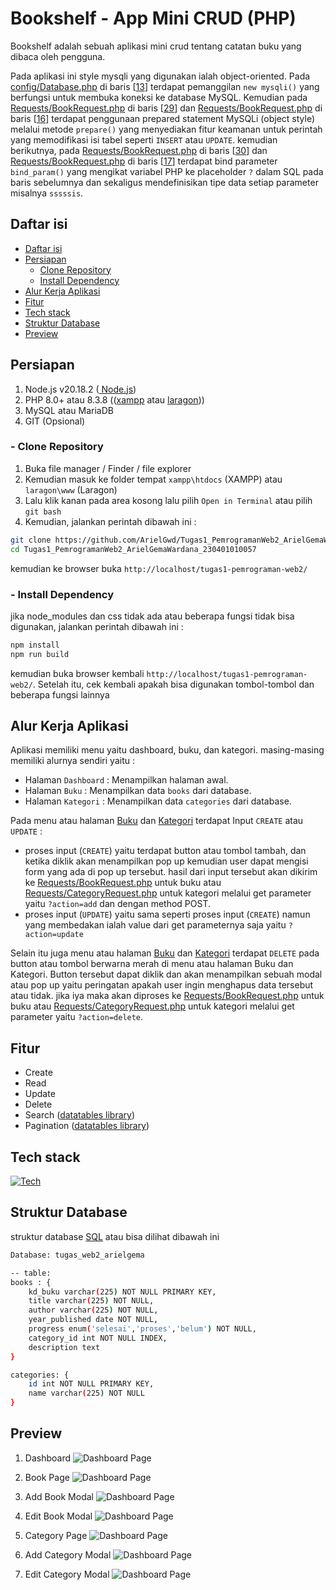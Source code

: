 # Bookshelf - App Mini CRUD (PHP)
Bookshelf adalah sebuah aplikasi mini crud tentang catatan buku yang dibaca oleh pengguna.   

Pada aplikasi ini style mysqli yang digunakan ialah object-oriented. Pada [config/Database.php](https://github.com/ArielGwd/tugas1-pemrograman-web2/blob/main/config/Database.php) di baris [[13](https://github.com/ArielGwd/tugas1-pemrograman-web2/blob/72b1c8c8d7a404a47a7374d0dcbf182c6ecbb305/config/Database.php#L13)] terdapat pemanggilan `new mysqli()` yang berfungsi untuk membuka koneksi ke database MySQL. Kemudian pada [Requests/BookRequest.php](Requests/BookRequest.php) di baris [[29](https://github.com/ArielGwd/Tugas1_PemrogramanWeb2_ArielGemaWardana_230401010057/blob/0958dff9c39bfa57eb4302a0ff5a4051fdb51bbc/Requests/BookRequest.php#L29)] dan [Requests/BookRequest.php](Requests/CategoryRequest.php) di baris [[16](https://github.com/ArielGwd/Tugas1_PemrogramanWeb2_ArielGemaWardana_230401010057/blob/0958dff9c39bfa57eb4302a0ff5a4051fdb51bbc/Requests/CategoryRequest.php#L16)] terdapat penggunaan prepared statement MySQLi (object style) melalui metode `prepare()` yang menyediakan fitur keamanan untuk perintah yang memodifikasi isi tabel seperti `INSERT` atau `UPDATE`. kemudian berikutnya, pada [Requests/BookRequest.php](Requests/BookRequest.php) di baris [[30](https://github.com/ArielGwd/Tugas1_PemrogramanWeb2_ArielGemaWardana_230401010057/blob/0958dff9c39bfa57eb4302a0ff5a4051fdb51bbc/Requests/BookRequest.php#L30)] dan [Requests/BookRequest.php](Requests/CategoryRequest.php) di baris [[17](https://github.com/ArielGwd/Tugas1_PemrogramanWeb2_ArielGemaWardana_230401010057/blob/0958dff9c39bfa57eb4302a0ff5a4051fdb51bbc/Requests/CategoryRequest.php#L17)] terdapat bind parameter `bind_param()` yang mengikat variabel PHP ke placeholder `?` dalam SQL pada baris sebelumnya dan sekaligus mendefinisikan tipe data setiap parameter misalnya `sssssis`.

## Daftar isi
- [Daftar isi](https://github.com/ArielGwd/Tugas1_PemrogramanWeb2_ArielGemaWardana_230401010057#daftar-isi)
- [Persiapan](https://github.com/ArielGwd/Tugas1_PemrogramanWeb2_ArielGemaWardana_230401010057#persiapan)
  - [Clone Repository](https://github.com/ArielGwd/Tugas1_PemrogramanWeb2_ArielGemaWardana_230401010057#--clone-repository)
  - [Install Dependency](https://github.com/ArielGwd/Tugas1_PemrogramanWeb2_ArielGemaWardana_230401010057#--install-dependency)
- [Alur Kerja Aplikasi](https://github.com/ArielGwd/Tugas1_PemrogramanWeb2_ArielGemaWardana_230401010057#alur-kerja-aplikasi)
- [Fitur](https://github.com/ArielGwd/Tugas1_PemrogramanWeb2_ArielGemaWardana_230401010057#fitur)
- [Tech stack](https://github.com/ArielGwd/Tugas1_PemrogramanWeb2_ArielGemaWardana_230401010057#tech-stack)
- [Struktur Database](https://github.com/ArielGwd/Tugas1_PemrogramanWeb2_ArielGemaWardana_230401010057/#struktur-database)
- [Preview](https://github.com/ArielGwd/Tugas1_PemrogramanWeb2_ArielGemaWardana_230401010057/#preview)

## Persiapan 
1. Node.js v20.18.2 ([ Node.js](https://nodejs.org/en/download)) 
2. PHP 8.0+ atau 8.3.8 (([xampp](https://www.apachefriends.org/download.html) atau [laragon](https://laragon.org/download/)))
3. MySQL atau MariaDB 
4. GIT (Opsional)

### - Clone Repository   
1. Buka file manager / Finder / file explorer
2. Kemudian masuk ke folder tempat `xampp\htdocs` (XAMPP) atau `laragon\www` (Laragon)
3. Lalu klik kanan pada area kosong lalu pilih `Open in Terminal` atau pilih `git bash`
4. Kemudian, jalankan perintah dibawah ini :
```bash
git clone https://github.com/ArielGwd/Tugas1_PemrogramanWeb2_ArielGemaWardana_230401010057.git
cd Tugas1_PemrogramanWeb2_ArielGemaWardana_230401010057 
```  

kemudian ke browser buka `http://localhost/tugas1-pemrograman-web2/`

### - Install Dependency
jika node_modules dan css tidak ada atau beberapa fungsi tidak bisa digunakan, jalankan perintah dibawah ini :
```bash
npm install
npm run build
``` 

kemudian buka browser kembali `http://localhost/tugas1-pemrograman-web2/`. Setelah itu, cek kembali apakah bisa digunakan tombol-tombol dan beberapa fungsi lainnya

## Alur Kerja Aplikasi
Aplikasi memiliki menu yaitu dashboard, buku, dan kategori. masing-masing memiliki alurnya sendiri yaitu :
- Halaman `Dashboard` : Menampilkan halaman awal.
- Halaman `Buku` : Menampilkan data `books` dari database.
- Halaman `Kategori` : Menampilkan data `categories` dari database.

Pada menu atau halaman [Buku](books/main.php) dan [Kategori](categories/main.php) terdapat Input `CREATE` atau `UPDATE` :
- proses input (`CREATE`) yaitu terdapat button atau tombol tambah, dan ketika diklik akan menampilkan pop up kemudian user dapat mengisi form yang ada di pop up tersebut. hasil dari input tersebut akan dikirim ke [Requests/BookRequest.php](Requests/BookRequest.php) untuk buku atau [Requests/CategoryRequest.php](Requests/CategoryRequest.php) untuk kategori melalui get parameter yaitu `?action=add` dan dengan method POST.
- proses input (`UPDATE`) yaitu sama seperti proses input (`CREATE`) namun yang membedakan ialah value dari get parameternya saja yaitu `?action=update`

Selain itu juga menu atau halaman [Buku](books/main.php) dan [Kategori](categories/main.php) terdapat `DELETE` pada button atau tombol berwarna merah di menu atau halaman Buku dan Kategori. Button tersebut dapat diklik dan akan menampilkan sebuah modal atau pop up yaitu peringatan apakah user ingin menghapus data tersebut atau tidak. jika iya maka akan diproses ke [Requests/BookRequest.php](Requests/BookRequest.php) untuk buku atau [Requests/CategoryRequest.php](Requests/CategoryRequest.php) untuk kategori melalui get parameter yaitu `?action=delete`. 

## Fitur
- Create
- Read
- Update
- Delete
- Search ([datatables library](https://datatables.net/))
- Pagination ([datatables library](https://datatables.net/))

## Tech stack
[![Tech](https://skillicons.dev/icons?i=tailwind,php,mysql,js,npm&perline=6)](https://skillicons.dev)
  
## Struktur Database
struktur database [SQL](tugas_web2_arielgema.sql) atau bisa dilihat dibawah ini
```bash
Database: tugas_web2_arielgema 

-- table: 
books : {
    kd_buku varchar(225) NOT NULL PRIMARY KEY,
    title varchar(225) NOT NULL, 
    author varchar(225) NOT NULL, 
    year_published date NOT NULL,
    progress enum('selesai','proses','belum') NOT NULL,
    category_id int NOT NULL INDEX,
    description text
}

categories: {
    id int NOT NULL PRIMARY KEY,
    name varchar(225) NOT NULL
} 
``` 

## Preview  
1. Dashboard
![Dashboard Page](assets/img/preview/dashboard.png)
 
2. Book Page
![Dashboard Page](assets/img/preview/buku.png)

3. Add Book Modal
![Dashboard Page](assets/img/preview/tambah-buku.png)

4. Edit Book Modal
![Dashboard Page](assets/img/preview/ubah-buku.png)

5. Category Page
![Dashboard Page](assets/img/preview/kategori.png)

6. Add Category Modal
![Dashboard Page](assets/img/preview/tambah-kategori.png)

7. Edit Category Modal
![Dashboard Page](assets/img/preview/ubah-kategori.png)
